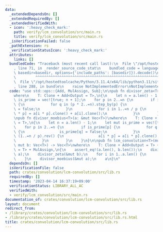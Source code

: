 ```yaml
---
data:
  _extendedDependsOn: []
  _extendedRequiredBy: []
  _extendedVerifiedWith:
  - icon: ':heavy_check_mark:'
    path: verify/lcm_convolution/src/main.rs
    title: verify/lcm_convolution/src/main.rs
  _isVerificationFailed: false
  _pathExtension: rs
  _verificationStatusIcon: ':heavy_check_mark:'
  attributes:
    links: []
  bundledCode: "Traceback (most recent call last):\n  File \"/opt/hostedtoolcache/Python/3.11.4/x64/lib/python3.11/site-packages/onlinejudge_verify/documentation/build.py\"\
    , line 71, in _render_source_code_stat\n    bundled_code = language.bundle(stat.path,\
    \ basedir=basedir, options={'include_paths': [basedir]}).decode()\n          \
    \         ^^^^^^^^^^^^^^^^^^^^^^^^^^^^^^^^^^^^^^^^^^^^^^^^^^^^^^^^^^^^^^^^^^^^^^^^^^^^^^^^^\n\
    \  File \"/opt/hostedtoolcache/Python/3.11.4/x64/lib/python3.11/site-packages/onlinejudge_verify/languages/rust.py\"\
    , line 288, in bundle\n    raise NotImplementedError\nNotImplementedError\n"
  code: "use std::ops::{Add, MulAssign, Sub};\n\npub fn divisor_zeta<T>(a: &mut Vec<T>)\n\
    where\n    T: Clone + Add<Output = T>,\n{\n    let n = a.len() - 1;\n    let mut\
    \ is_prime = vec![true; n + 1];\n    for p in 2..=n {\n        if is_prime[p]\
    \ {\n            for q in (p * 2..=n).step_by(p) {\n                is_prime[q]\
    \ = false;\n            }\n            for i in 1..=n / p {\n                a[i\
    \ * p] = a[i * p].clone() + a[i].clone();\n            }\n        }\n    }\n}\n\
    \npub fn divisor_moebius<T>(a: &mut Vec<T>)\nwhere\n    T: Clone + Sub<Output\
    \ = T>,\n{\n    let n = a.len() - 1;\n    let mut is_prime = vec![true; n + 1];\n\
    \    for p in 2..=n {\n        if is_prime[p] {\n            for q in (p * 2..=n).step_by(p)\
    \ {\n                is_prime[q] = false;\n            }\n            for i in\
    \ (1..=n / p).rev() {\n                a[i * p] = a[i * p].clone() - a[i].clone();\n\
    \            }\n        }\n    }\n}\n\npub fn lcm_convolution<T>(mut a: Vec<T>,\
    \ mut b: Vec<T>) -> Vec<T>\nwhere\n    T: Clone + Add<Output = T> + Sub<Output\
    \ = T> + MulAssign,\n{\n    assert_eq!(a.len(), b.len());\n    divisor_zeta(&mut\
    \ a);\n    divisor_zeta(&mut b);\n    for i in 1..a.len() {\n        a[i] *= b[i].clone();\n\
    \    }\n    divisor_moebius(&mut a);\n    a\n}\n"
  dependsOn: []
  isVerificationFile: false
  path: crates/convolution/lcm-convolution/src/lib.rs
  requiredBy: []
  timestamp: '2023-04-14 16:37:19+09:00'
  verificationStatus: LIBRARY_ALL_AC
  verifiedWith:
  - verify/lcm_convolution/src/main.rs
documentation_of: crates/convolution/lcm-convolution/src/lib.rs
layout: document
redirect_from:
- /library/crates/convolution/lcm-convolution/src/lib.rs
- /library/crates/convolution/lcm-convolution/src/lib.rs.html
title: crates/convolution/lcm-convolution/src/lib.rs
---
```


